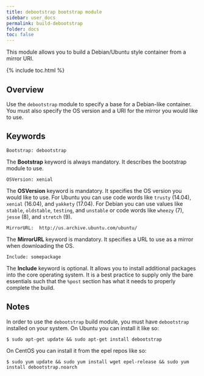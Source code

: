 ```yaml
---
title: debootstrap bootstrap module
sidebar: user_docs
permalink: build-debootstrap
folder: docs
toc: false
---
```


This module allows you to build a Debian/Ubuntu style container from a mirror URI. 

{% include toc.html %}

## Overview
Use the `debootstrap` module to specify a base for a Debian-like container.  You must also specify the OS version and a URI for the mirror you would like to use.  

## Keywords
```
Bootstrap: debootstrap
```
The **Bootstrap** keyword is always mandatory. It describes the bootstrap module to use.
```
OSVersion: xenial
```
The **OSVersion** keyword is mandatory. It specifies the OS version you would like to use.  For Ubuntu you can use code words like `trusty` (14.04), `xenial` (16.04), and `yakkety` (17.04).  For Debian you can use values like `stable`, `oldstable`, `testing`, and `unstable` or code words like `wheezy` (7), `jesse` (8), and `stretch` (9).
```
MirrorURL:  http://us.archive.ubuntu.com/ubuntu/
```
The **MirrorURL** keyword is mandatory.  It specifies a URL to use as a mirror when downloading the OS.
```
Include: somepackage
```
The **Include** keyword is optional.  It allows you to install additional packages into the core operating system.  It is a best practice to supply only the bare essentials such that the `%post` section has what it needs to properly complete the build.

## Notes
In order to use the `debootstrap` build module, you must have `debootstrap` installed on your system.  On Ubuntu you can install it like so:
```
$ sudo apt-get update && sudo apt-get install debootstrap
```
On CentOS you can install it from the epel repos like so:
```
$ sudo yum update && sudo yum install wget epel-release && sudo yum install debootstrap.noarch
```

